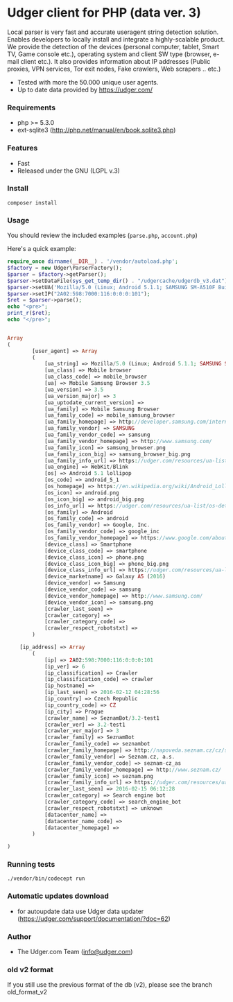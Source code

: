 # Udger client for PHP (data ver. 3)
Local parser is very fast and accurate useragent string detection solution. Enables developers to locally install and integrate a highly-scalable product.
We provide the detection of the devices (personal computer, tablet, Smart TV, Game console etc.), operating system and client SW type (browser, e-mail client etc.).
It also provides information about IP addresses (Public proxies, VPN services, Tor exit nodes, Fake crawlers, Web scrapers .. etc.)

- Tested with more the 50.000 unique user agents.
- Up to date data provided by https://udger.com/

### Requirements
 - php >= 5.3.0
 - ext-sqlite3 (http://php.net/manual/en/book.sqlite3.php)

### Features
- Fast
- Released under the GNU (LGPL v.3)

### Install

    composer install

### Usage
You should review the included examples (`parse.php`, `account.php`)

Here's a quick example:

```php
require_once dirname(__DIR__) . '/vendor/autoload.php';
$factory = new Udger\ParserFactory();
$parser = $factory->getParser();
$parser->setDataFile(sys_get_temp_dir() . "/udgercache/udgerdb_v3.dat");     
$parser->setUA('Mozilla/5.0 (Linux; Android 5.1.1; SAMSUNG SM-A510F Build/LMY47X) AppleWebKit/537.36 (KHTML, like Gecko) SamsungBrowser/3.5 Chrome/38.0.2125.102 Mobile Safari/537.36');
$parser->setIP("2A02:598:7000:116:0:0:0:101");
$ret = $parser->parse();
echo "<pre>";
print_r($ret);
echo "</pre>";


Array
(
        [user_agent] => Array
        (
            [ua_string] => Mozilla/5.0 (Linux; Android 5.1.1; SAMSUNG SM-A510F Build/LMY47X) AppleWebKit/537.36 (KHTML, like Gecko) SamsungBrowser/3.5 Chrome/38.0.2125.102 Mobile Safari/537.36
            [ua_class] => Mobile browser
            [ua_class_code] => mobile_browser
            [ua] => Mobile Samsung Browser 3.5
            [ua_version] => 3.5
            [ua_version_major] => 3
            [ua_uptodate_current_version] => 
            [ua_family] => Mobile Samsung Browser
            [ua_family_code] => mobile_samsung_browser
            [ua_family_homepage] => http://developer.samsung.com/internet
            [ua_family_vendor] => SAMSUNG
            [ua_family_vendor_code] => samsung
            [ua_family_vendor_homepage] => http://www.samsung.com/
            [ua_family_icon] => samsung_browser.png
            [ua_family_icon_big] => samsung_browser_big.png
            [ua_family_info_url] => https://udger.com/resources/ua-list/browser-detail?browser=Mobile Samsung Browser
            [ua_engine] => WebKit/Blink
            [os] => Android 5.1 lollipop
            [os_code] => android_5_1
            [os_homepage] => https://en.wikipedia.org/wiki/Android_Lollipop
            [os_icon] => android.png
            [os_icon_big] => android_big.png
            [os_info_url] => https://udger.com/resources/ua-list/os-detail?os=Android 5.1 lollipop
            [os_family] => Android
            [os_family_code] => android
            [os_family_vendor] => Google, Inc.
            [os_family_vendor_code] => google_inc
            [os_family_vendor_homepage] => https://www.google.com/about/company/
            [device_class] => Smartphone
            [device_class_code] => smartphone
            [device_class_icon] => phone.png
            [device_class_icon_big] => phone_big.png
            [device_class_info_url] => https://udger.com/resources/ua-list/device-detail?device=Smartphone
            [device_marketname] => Galaxy A5 (2016)
            [device_vendor] => Samsung
            [device_vendor_code] => samsung
            [device_vendor_homepage] => http://www.samsung.com/
            [device_vendor_icon] => samsung.png
            [crawler_last_seen] => 
            [crawler_category] => 
            [crawler_category_code] => 
            [crawler_respect_robotstxt] => 
        )

    [ip_address] => Array
        (
            [ip] => 2A02:598:7000:116:0:0:0:101
            [ip_ver] => 6
            [ip_classification] => Crawler
            [ip_classification_code] => crawler
            [ip_hostname] => 
            [ip_last_seen] => 2016-02-12 04:28:56
            [ip_country] => Czech Republic
            [ip_country_code] => CZ
            [ip_city] => Prague
            [crawler_name] => SeznamBot/3.2-test1
            [crawler_ver] => 3.2-test1
            [crawler_ver_major] => 3
            [crawler_family] => SeznamBot
            [crawler_family_code] => seznambot
            [crawler_family_homepage] => http://napoveda.seznam.cz/cz/seznambot.html
            [crawler_family_vendor] => Seznam.cz, a.s.
            [crawler_family_vendor_code] => seznam-cz_as
            [crawler_family_vendor_homepage] => http://www.seznam.cz/
            [crawler_family_icon] => seznam.png
            [crawler_family_info_url] => https://udger.com/resources/ua-list/bot-detail?bot=SeznamBot#id12590
            [crawler_last_seen] => 2016-02-15 06:12:28
            [crawler_category] => Search engine bot
            [crawler_category_code] => search_engine_bot
            [crawler_respect_robotstxt] => unknown
            [datacenter_name] => 
            [datacenter_name_code] => 
            [datacenter_homepage] => 
        )

)
```



### Running tests  
    ./vendor/bin/codecept run

### Automatic updates download
- for autoupdate data use Udger data updater (https://udger.com/support/documentation/?doc=62)

### Author
- The Udger.com Team (info@udger.com)
                
### old v2 format
If you still use the previous format of the db (v2), please see the branch old_format_v2   

